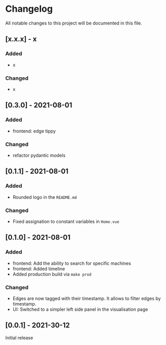 # Changelog
All notable changes to this project will be documented in this file.

## [x.x.x] - x

### Added
- x

### Changed
- x

## [0.3.0] - 2021-08-01

### Added
- frontend: edge tippy

### Changed
- refactor pydantic models

## [0.1.1] - 2021-08-01

### Added
- Rounded logo in the `README.md`

### Changed
- Fixed assignation to constant variables in `Home.vue`

## [0.1.0] - 2021-08-01

### Added
- frontend: Add the ability to search for specific machines
- frontend: Added timeline
- Added production build via `make prod`

### Changed
- Edges are now tagged with their timestamp. It allows to filter edges by timestamp.
- UI: Switched to a simpler left side panel in the visualisation page

## [0.0.1] - 2021-30-12
Initial release